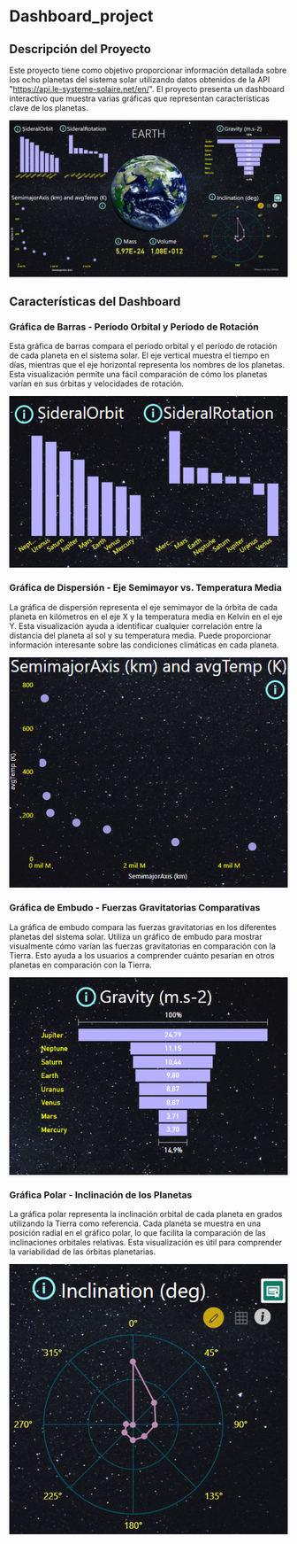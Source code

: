 # Dashboard_project
## Descripción del Proyecto
Este proyecto tiene como objetivo proporcionar información detallada sobre los ocho planetas del sistema solar utilizando datos obtenidos de la API "https://api.le-systeme-solaire.net/en/". El proyecto presenta un dashboard interactivo que muestra varias gráficas que representan características clave de los planetas.

<p align="center">
  <img src="https://github.com/finixed060113/Dashboard_project/blob/main/images/sample.png" alt="BARRAS">
</p>

## Características del Dashboard
### Gráfica de Barras - Período Orbital y Período de Rotación
Esta gráfica de barras compara el período orbital y el período de rotación de cada planeta en el sistema solar. El eje vertical muestra el tiempo en días, mientras que el eje horizontal representa los nombres de los planetas. Esta visualización permite una fácil comparación de cómo los planetas varían en sus órbitas y velocidades de rotación.

<p align="center">
  <img src="https://github.com/finixed060113/Dashboard_project/blob/main/images/barrasrotayorb.png" alt="BARRAS">
</p>

### Gráfica de Dispersión - Eje Semimayor vs. Temperatura Media
La gráfica de dispersión representa el eje semimayor de la órbita de cada planeta en kilómetros en el eje X y la temperatura media en Kelvin en el eje Y. Esta visualización ayuda a identificar cualquier correlación entre la distancia del planeta al sol y su temperatura media. Puede proporcionar información interesante sobre las condiciones climáticas en cada planeta.

<p align="center">
  <img src="https://github.com/finixed060113/Dashboard_project/blob/main/images/barras_semimajor.png" alt="Dispersion">
</p>

### Gráfica de Embudo - Fuerzas Gravitatorias Comparativas
La gráfica de embudo compara las fuerzas gravitatorias en los diferentes planetas del sistema solar. Utiliza un gráfico de embudo para mostrar visualmente cómo varían las fuerzas gravitatorias en comparación con la Tierra. Esto ayuda a los usuarios a comprender cuánto pesarían en otros planetas en comparación con la Tierra.

<p align="center">
  <img src="https://github.com/finixed060113/Dashboard_project/blob/main/images/grav.png" alt="Gravedad">
</p>

### Gráfica Polar - Inclinación de los Planetas
La gráfica polar representa la inclinación orbital de cada planeta en grados utilizando la Tierra como referencia. Cada planeta se muestra en una posición radial en el gráfico polar, lo que facilita la comparación de las inclinaciones orbitales relativas. Esta visualización es útil para comprender la variabilidad de las órbitas planetarias.

<p align="center">
  <img src="https://github.com/finixed060113/Dashboard_project/blob/main/images/inclina.png" alt="Inclinacion">
</p>